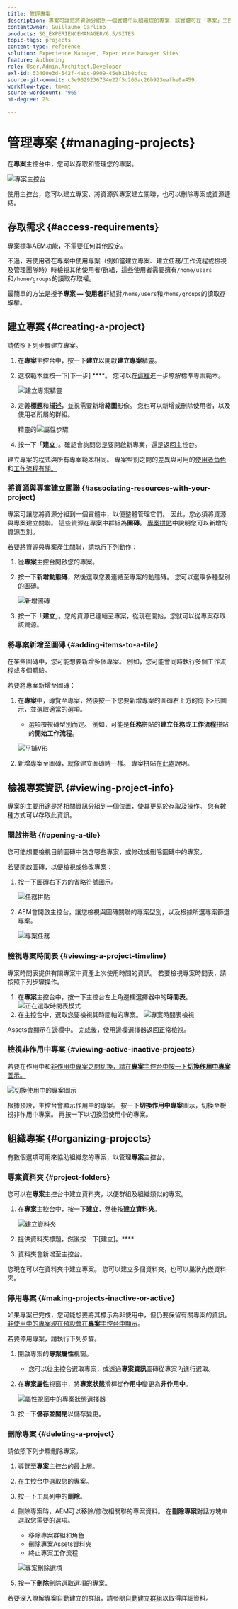 ```yaml
---
title: 管理專案
description: 專案可讓您將資源分組到一個實體中以組織您的專案，該實體可在「專案」主控台中存取和管理
contentOwner: Guillaume Carlino
products: SG_EXPERIENCEMANAGER/6.5/SITES
topic-tags: projects
content-type: reference
solution: Experience Manager, Experience Manager Sites
feature: Authoring
role: User,Admin,Architect,Developer
exl-id: 53400e3d-542f-4abc-9909-45eb11b0cfcc
source-git-commit: c3e9029236734e22f5d266ac26b923eafbe0a459
workflow-type: tm+mt
source-wordcount: '965'
ht-degree: 2%

---
```


# 管理專案 {#managing-projects}

在&#x200B;**專案**&#x200B;主控台中，您可以存取和管理您的專案。

![專案主控台](assets/projects-console.png)

使用主控台，您可以建立專案、將資源與專案建立關聯，也可以刪除專案或資源連結。

## 存取需求 {#access-requirements}

專案標準AEM功能，不需要任何其他設定。

不過，若使用者在專案中使用專案（例如當建立專案、建立任務/工作流程或檢視及管理團隊時）時檢視其他使用者/群組，這些使用者需要擁有`/home/users`和`/home/groups`的讀取存取權。

最簡單的方法是授予&#x200B;**專案 — 使用者**&#x200B;群組對`/home/users`和`/home/groups`的讀取存取權。

## 建立專案 {#creating-a-project}

請依照下列步驟建立專案。

1. 在&#x200B;**專案**&#x200B;主控台中，按一下&#x200B;**建立**&#x200B;以開啟&#x200B;**建立專案**&#x200B;精靈。
1. 選取範本並按一下[下一步] ****。 您可以在[這裡](/help/sites-authoring/projects.md#project-templates)進一步瞭解標準專案範本。

   ![建立專案精靈](assets/create-project-wizard.png)

1. 定義&#x200B;**標題**&#x200B;和&#x200B;**描述**，並視需要新增&#x200B;**縮圖**&#x200B;影像。 您也可以新增或刪除使用者，以及使用者所屬的群組。

   精靈的![屬性步驟](assets/create-project-wizard-properties.png)

1. 按一下「**建立**」。確認會詢問您是要開啟新專案，還是返回主控台。

建立專案的程式與所有專案範本相同。 專案型別之間的差異與可用的[使用者角色](/help/sites-authoring/projects.md)和[工作流程有關。](/help/sites-authoring/projects-with-workflows.md)

### 將資源與專案建立關聯 {#associating-resources-with-your-project}

專案可讓您將資源分組到一個實體中，以便整體管理它們。 因此，您必須將資源與專案建立關聯。 這些資源在專案中群組為&#x200B;**圖磚**。 [專案拼貼](/help/sites-authoring/projects.md#project-tiles)中說明您可以新增的資源型別。

若要將資源與專案產生關聯，請執行下列動作：

1. 從&#x200B;**專案**&#x200B;主控台開啟您的專案。
1. 按一下&#x200B;**新增動態磚**，然後選取您要連結至專案的動態磚。 您可以選取多種型別的圖磚。

   ![新增圖磚](assets/project-add-tile.png)

1. 按一下「**建立**」。您的資源已連結至專案，從現在開始，您就可以從專案存取該資源。

### 將專案新增至圖磚 {#adding-items-to-a-tile}

在某些圖磚中，您可能想要新增多個專案。 例如，您可能會同時執行多個工作流程或多個體驗。

若要將專案新增至圖磚：

1. 在&#x200B;**專案**&#x200B;中，導覽至專案，然後按一下您要新增專案的圖磚右上方的向下>形圖示，並選取適當的選項。

   * 選項檢視磚型別而定。 例如，可能是&#x200B;**任務**&#x200B;拼貼的&#x200B;**建立任務**&#x200B;或&#x200B;**工作流程**&#x200B;拼貼的&#x200B;**開始工作流程**。

   ![平鋪V形](assets/project-tile-create-task.png)

1. 新增專案至圖磚，就像建立圖磚時一樣。 專案拼貼在[此處](/help/sites-authoring/projects.md#project-tiles)說明。

## 檢視專案資訊 {#viewing-project-info}

專案的主要用途是將相關資訊分組到一個位置，使其更易於存取及操作。 您有數種方式可以存取此資訊。

### 開啟拼貼 {#opening-a-tile}

您可能想要檢視目前圖磚中包含哪些專案，或修改或刪除圖磚中的專案。

若要開啟圖磚，以便檢視或修改專案：

1. 按一下圖磚右下方的省略符號圖示。

   ![任務拼貼](assets/project-tile-tasks.png)

1. AEM會開啟主控台，讓您檢視與圖磚關聯的專案型別，以及根據所選專案篩選專案。

   ![專案任務](assets/project-tasks.png)

### 檢視專案時間表 {#viewing-a-project-timeline}

專案時間表提供有關專案中資產上次使用時間的資訊。 若要檢視專案時間表，請按照下列步驟操作。

1. 在&#x200B;**專案**&#x200B;主控台中，按一下主控台左上角邊欄選擇器中的&#x200B;**時間表**。
   ![正在選取時間表模式](assets/projects-timeline-rail.png)
2. 在主控台中，選取您要檢視其時間軸的專案。
   ![專案時間表檢視](assets/project-timeline-view.png)

Assets會顯示在邊欄中。 完成後，使用邊欄選擇器返回正常檢視。

### 檢視非作用中專案 {#viewing-active-inactive-projects}

若要在作用中和[非作用中專案之間切換，請在&#x200B;**專案**&#x200B;主控台中按一下&#x200B;**切換作用中專案**&#x200B;圖示。](#making-projects-inactive-or-active)

![切換使用中的專案圖示](assets/projects-toggle-active.png)

根據預設，主控台會顯示作用中的專案。 按一下&#x200B;**切換作用中專案**&#x200B;圖示，切換至檢視非作用中專案。 再按一下以切換回使用中的專案。

## 組織專案 {#organizing-projects}

有數個選項可用來協助組織您的專案，以管理&#x200B;**專案**&#x200B;主控台。

### 專案資料夾 {#project-folders}

您可以在&#x200B;**專案**&#x200B;主控台中建立資料夾，以便群組及組織類似的專案。

1. 在&#x200B;**專案**&#x200B;主控台中，按一下&#x200B;**建立**，然後按&#x200B;**建立資料夾**。

   ![建立資料夾](assets/project-create-folder.png)

1. 提供資料夾標題，然後按一下[建立]。****

1. 資料夾會新增至主控台。

您現在可以在資料夾中建立專案。 您可以建立多個資料夾，也可以巢狀內嵌資料夾。

### 停用專案 {#making-projects-inactive-or-active}

如果專案已完成，您可能想要將其標示為非使用中，但仍要保留有關專案的資訊。 [非使用中的專案現在預設會在&#x200B;**專案**&#x200B;主控台中顯示](#viewing-active-inactive-projects)。

若要停用專案，請執行下列步驟。

1. 開啟專案的&#x200B;**專案屬性**&#x200B;視窗。
   * 您可以從主控台選取專案，或透過&#x200B;**專案資訊**&#x200B;圖磚從專案內進行選取。
1. 在&#x200B;**專案屬性**&#x200B;視窗中，將&#x200B;**專案狀態**&#x200B;滑桿從&#x200B;**作用中**&#x200B;變更為&#x200B;**非作用中**。

   ![屬性視窗中的專案狀態選擇器](assets/project-status.png)

1. 按一下&#x200B;**儲存並關閉**&#x200B;以儲存變更。

### 刪除專案 {#deleting-a-project}

請依照下列步驟刪除專案。

1. 導覽至&#x200B;**專案**&#x200B;主控台的最上層。
1. 在主控台中選取您的專案。
1. 按一下工具列中的&#x200B;**刪除**。
1. 刪除專案時，AEM可以移除/修改相關聯的專案資料。 在&#x200B;**刪除專案**&#x200B;對話方塊中選取您需要的選項。
   * 移除專案群組和角色
   * 刪除專案Assets資料夾
   * 終止專案工作流程

   ![專案刪除選項](assets/project-delete-options.png)
1. 按一下&#x200B;**刪除**&#x200B;刪除選取選項的專案。

若要深入瞭解專案自動建立的群組，請參閱[自動建立群組](/help/sites-authoring/projects.md#auto-group-creation)以取得詳細資料。

